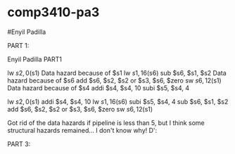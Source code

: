 # comp3410-pa3
#Enyil Padilla

PART 1:

Enyil Padilla
PART1

lw  $s2, 0($s1) 
Data hazard because of $s1
lw  $s1, 16($s6)
sub $s6, $s1, $s2
Data hazard because of $s6
add $s6, $s2, $s2
or  $s3, $s6, $zero
sw  $s6, 12($s1)
Data hazard because of $s4
addi $s4, $s4, 10
subi $s5, $s4, 4


lw  $s2, 0($s1)
addi $s4, $s4, 10
lw  $s1, 16($s6)
subi $s5, $s4, 4
sub $s6, $s1, $s2
add $s6, $s2, $s2
or  $s3, $s6, $zero
sw  $s6, 12($s1)

Got rid of the data hazards if pipeline is less than 5, but I think some structural hazards remained...
I don't know why! D':

PART 3:

